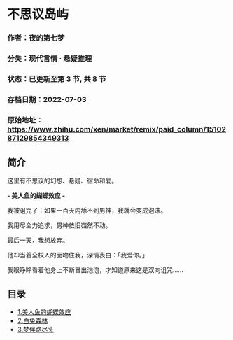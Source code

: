 # 不思议岛屿

### 作者：夜的第七梦

### 分类：现代言情 · 悬疑推理

### 状态：已更新至第 3 节, 共 8 节

### 存档日期：2022-07-03

### 原始地址：https://www.zhihu.com/xen/market/remix/paid_column/1510287129854349313


## 简介
这里有不思议的幻想、悬疑、宿命和爱。


**- 美人鱼的蝴蝶效应 -**


我被诅咒了：如果一百天内舔不到男神，我就会变成泡沫。


我用尽全力追求，男神依旧岿然不动。


最后一天，我想放弃。


他却当着全校人的面吻住我，深情表白：「我爱你。」


我眼睁睁看着他身上不断冒出泡泡，才知道原来这是双向诅咒……




## 目录
- [1.美人鱼的蝴蝶效应](1.美人鱼的蝴蝶效应.md)<!-- 2022-05-18 09:19 -->
- [2.白兔森林](2.白兔森林.md)<!-- 2022-06-02 10:14 -->
- [3.梦伴路尽头](3.梦伴路尽头.md)<!-- 2022-06-21 09:59 -->